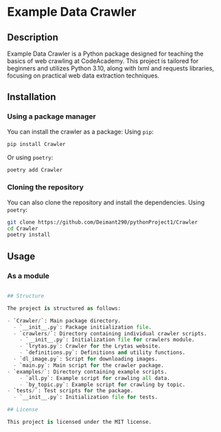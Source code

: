 # Example Data Crawler

## Description

Example Data Crawler is a Python package designed for teaching the basics of web
crawling at CodeAcademy. This project is tailored for beginners and utilizes
Python 3.10, along with lxml and requests libraries, focusing on practical web
data extraction techniques.

## Installation

### Using a package manager

You can install the crawler as a package: Using `pip`:

```sh
pip install Crawler
```

Or using `poetry`:

```sh
poetry add Crawler
```

### Cloning the repository

You can also clone the repository and install the dependencies. Using `poetry`:

```sh
git clone https://github.com/Deimant290/pythonProject1/Crawler
cd Crawler
poetry install
```

## Usage

### As a module

```python

## Structure

The project is structured as follows:

- `Crawler/`: Main package directory.
  - `__init__.py`: Package initialization file.
  - `crawlers/`: Directory containing individual crawler scripts.
    - `__init__.py`: Initialization file for crawlers module.
    - `lrytas.py`: Crawler for the Lrytas website.
    - `definitions.py`: Definitions and utility functions.
  - `dl_image.py`: Script for downloading images.
  - `main.py`: Main script for the crawler package.
- `examples/`: Directory containing example scripts.
    - `all.py`: Example script for crawling all data.
    - `by_topic.py`: Example script for crawling by topic.
- `tests/`: Test scripts for the package.
  - `__init__.py`: Initialization file for tests.

## License

This project is licensed under the MIT license.